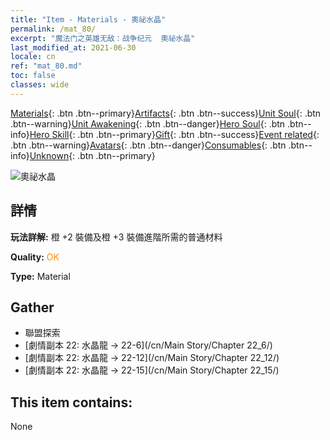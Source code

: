 ```yaml
---
title: "Item - Materials - 奧祕水晶"
permalink: /mat_80/
excerpt: "魔法门之英雄无敌：战争纪元  奧祕水晶"
last_modified_at: 2021-06-30
locale: cn
ref: "mat_80.md"
toc: false
classes: wide
---
```

 [Materials](/ItemsCN/){: .btn .btn--primary}[Artifacts](/ItemsCN/Artifacts/){: .btn .btn--success}[Unit Soul](/ItemsCN/UnitSoul/){: .btn .btn--warning}[Unit Awakening](/ItemsCN/UnitAwakening/){: .btn .btn--danger}[Hero Soul](/ItemsCN/HeroSoul/){: .btn .btn--info}[Hero Skill](/ItemsCN/HeroSkill/){: .btn .btn--primary}[Gift](/ItemsCN/Gift/){: .btn .btn--success}[Event related](/ItemsCN/Events/){: .btn .btn--warning}[Avatars](/ItemsCN/Avatars/){: .btn .btn--danger}[Consumables](/ItemsCN/Consumables/){: .btn .btn--info}[Unknown](/ItemsCN/Unknown/){: .btn .btn--primary}

 ![奧祕水晶](/images/t/i_cailiao_shuijing3.png)

## 詳情
 **玩法詳解:** 橙 +2 裝備及橙 +3 裝備進階所需的普通材料

 **Quality:** <span style="color: #FF8C00">OK</span>

 **Type:** Material

## Gather

*    聯盟探索 
*    [劇情副本 22: 水晶龍 -> 22-6](/cn/Main Story/Chapter 22_6/) 
*    [劇情副本 22: 水晶龍 -> 22-12](/cn/Main Story/Chapter 22_12/) 
*    [劇情副本 22: 水晶龍 -> 22-15](/cn/Main Story/Chapter 22_15/) 

## This item contains:

  None


